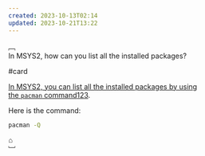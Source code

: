 ```yaml
---
created: 2023-10-13T02:14
updated: 2023-10-21T13:22
---
```


﹇<br>
In MSYS2, how can you list all the installed packages?

#card 

[In MSYS2, you can list all the installed packages by using the `pacman` command](https://www.msys2.org/docs/package-management/)[1](https://www.msys2.org/docs/package-management/)[2](https://stackoverflow.com/questions/60484288/msys2-included-packages)[3](https://www.msys2.org/wiki/MSYS2-reinstallation/). 

Here is the command:

```bash
pacman -Q
```

⌂
<br>﹈<br>
